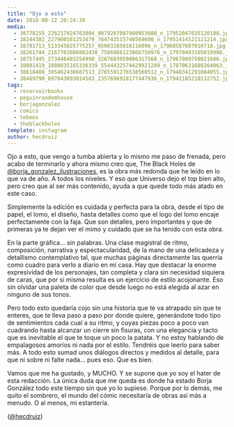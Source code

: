```yaml
---
title: "Ojo a esto"
date: 2018-08-12 20:24:39
media: 
  - 38778155_226217924763804_9079267087980953600_n_17952047635120108.jpg
  - 38244382_227900161253479_764743515740569600_n_17951414521121214.jpg
  - 38701713_513345025775257_95003285018116096_n_17968587607010718.jpg
  - 38261744_2167703886802438_7586966123866750976_n_17970493105019988.jpg
  - 38757445_273446403254998_3267603959086317568_n_17967889750021686.jpg
  - 38081419_1880835165336339_5544432574429921280_n_17870631688264063.jpg
  - 38618408_305462436667513_2765591276538560512_n_17948341291084055.jpg
  - 38489790_897043093814583_2357696918177447936_n_17942185210132752.jpg
tags: 
  - reservoirbooks
  - peguinrandomhouse
  - borjagonzalez
  - comics
  - tebeos
  - theblackholes
template: instagram
author: hecdruiz
---
```


Ojo a esto, que vengo a tumba abierta y lo mismo me paso de frenada, pero acabo de terminarlo y ahora mismo creo que, The Black Holes de [@borja_gonzalez_ilustraciones](https://instagram.com/borja_gonzalez_ilustraciones), es la obra más redonda que he leído en lo que va de año. A todos los niveles. Y eso que Universo dejo el top bien alto, pero creo que al ser más contenido, ayuda a que quede todo más atado en este caso.


Simplemente la edición es cuidada y perfecta para la obra, desde el tipo de papel, el lomo, el diseño, hasta detalles como que el logo del lomo encaje perfectamente con la faja. Que son detalles, pero importantes y que de primeras ya te dejan ver el mimo y cuidado que se ha tenido con esta obra.


En la parte gráfica... sin palabras. Una clase magistral de ritmo, composición, narrativa y espectacularidad, de la mano de una delicadeza y detallismo contemplativo tal, que muchas páginas directamente las querría como cuadro para verlo a diario en mi casa. Hay que destacar la enorme expresividad de los personajes, tan completa y clara sin necesidad siquiera de caras, que por si misma resulta es un ejercicio de estilo acojonante. Eso sin olvidar una paleta de color que desde luego no está elegida al azar en ninguno de sus tonos.


Pero todo esto quedaría cojo sin una historia que te va atrapado sin que te enteres, que te lleva paso a paso por donde quiere, generándote todo tipo de sentimientos cada cual a su ritmo, y cuyas piezas poco a poco van cuadrando hasta alcanzar un cierre sin fisuras, con una elegancia y tacto que es inevitable el que te toque un poco la patata. Y no estoy hablando de empalagosos amoríos ni nada por el estilo. Tendréis que leerlo para saber más. A todo esto sumad unos diálogos directos y medidos al detalle, para que ni sobre ni falte nada... pues eso. Que es bien.


Vamos que me ha gustado, y MUCHO. Y se supone que yo soy el hater de esta redacción. La única duda que me queda es donde ha estado Borja González todo este tiempo sin que yo lo supiese. Porque por lo demás, me quito el sombrero, el mundo del cómic necesitaría de obras así más a menudo. O al menos, mi estantería.


([@hecdruiz](https://instagram.com/hecdruiz))



